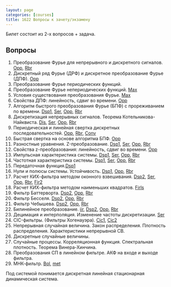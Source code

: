 ```yaml
---
layout: page
categories: [courses]
title: 1622 Вопросы к зачету/экзамену
---
```


Билет состоит из 2-х вопросов + задача.

## Вопросы
1. Преобразование Фурье для непрерывного и дискретного сигналов. [Opp]([http://www.ozon.ru/context/detail/id/2634798/), [Rbr](http://lib.mexmat.ru/books/864)
2. Дискретный ряд Фурье (ДРФ) и дискретное преобразование Фурье (ДПФ). [Opp]([http://www.ozon.ru/context/detail/id/2634798/) 
2. Преобразование Фурье периодических функций.  
2. Преобразование Фурье непериодических функций. [Max](http://lib.mexmat.ru/books/52245) 
2. Условия существования преобразования Фурье. [Max](http://lib.mexmat.ru/books/52245) 
3. Свойства ДПФ: линейность, сдвиг во времени. [Opp]([http://www.ozon.ru/context/detail/id/2634798/) 
3. Алгоритм быстрого преобразования Фурье (БПФ) с прореживанием по времени. [Dsp1](http://it6-1622.narod.ru/DAT/dsp1.doc), [Ser](http://my-shop.ru/shop/books/627786.html), [Opp]([http://www.ozon.ru/context/detail/id/2634798/), [Rbr](http://lib.mexmat.ru/books/864) 
4. Дискретизация непрерывных сигналов. Теорема Котельникова-Найквиста. [Dis](http://it6-1622.narod.ru/DAT/discrete.pdf), [Ser](http://my-shop.ru/shop/books/627786.html), [Opp]([http://www.ozon.ru/context/detail/id/2634798/), [Rbr](http://lib.mexmat.ru/books/864) 
5. Периодическая и линейная свертка дискретных последовательностей. [Opp]([http://www.ozon.ru/context/detail/id/2634798/), [Rbr](http://lib.mexmat.ru/books/864), [Conv](http://www.dsplib.ru/content/conv/conv.html)
6. Быстрая свертка на основе алгоритма БПФ. [Opp]([http://www.ozon.ru/context/detail/id/2634798/) 
6. Разностные уравнения. Z-преобразование. [Dsp1](http://it6-1622.narod.ru/DAT/dsp1.doc), [Ser](http://my-shop.ru/shop/books/627786.html), [Opp]([http://www.ozon.ru/context/detail/id/2634798/), [Rbr](http://lib.mexmat.ru/books/864) 
6. Свойства z-преобразования: линейность, сдвиг во времени. [Opp]([http://www.ozon.ru/context/detail/id/2634798/) 
7. Импульсная характеристика системы. [Dsp1](http://it6-1622.narod.ru/DAT/dsp1.doc), [Ser](http://my-shop.ru/shop/books/627786.html), [Opp]([http://www.ozon.ru/context/detail/id/2634798/), [Rbr](http://lib.mexmat.ru/books/864) 
8. Частотная характеристика системы. [Dsp1](http://it6-1622.narod.ru/DAT/dsp1.doc), [Ser](http://my-shop.ru/shop/books/627786.html), [Opp]([http://www.ozon.ru/context/detail/id/2634798/), [Rbr](http://lib.mexmat.ru/books/864) 
9. Передаточная функция.[Dsp1](http://it6-1622.narod.ru/DAT/dsp1.doc) 
9. Нули и полюсы системы. Устойчивость. [Dsp1](http://it6-1622.narod.ru/DAT/dsp1.doc), [Opp]([http://www.ozon.ru/context/detail/id/2634798/), [Rbr](http://lib.mexmat.ru/books/864) 
10. Расчет КИХ-фильтра методом оконного взвешивания. [Dsp2](http://it6-1622.narod.ru/DAT/dsp2.pdf), [Ser](http://my-shop.ru/shop/books/627786.html), [Opp]([http://www.ozon.ru/context/detail/id/2634798/), [Rbr](http://lib.mexmat.ru/books/864), [Fir2](http://www.mathworks.com/help/toolbox/signal/ref/fir2.html)
11. Расчет КИХ-фильтра методом наименьших квадратов. [Firls](http://www.mathworks.com/help/toolbox/signal/ref/firls.html)
12. Фильтр Баттерворта. [Dsp2](http://it6-1622.narod.ru/DAT/dsp2.pdf), [Opp]([http://www.ozon.ru/context/detail/id/2634798/), [Rbr](http://lib.mexmat.ru/books/864) 
13. Фильтр Бесселя. [Dsp2](http://it6-1622.narod.ru/DAT/dsp2.pdf), [Opp]([http://www.ozon.ru/context/detail/id/2634798/), [Rbr](http://lib.mexmat.ru/books/864) 
14. Фильтр Чебышева. [Dsp2](http://it6-1622.narod.ru/DAT/dsp2.pdf), [Opp]([http://www.ozon.ru/context/detail/id/2634798/), [Rbr](http://lib.mexmat.ru/books/864) 
15. Билинейное преобразование. [iir](http://it6-1622.narod.ru/DAT/iir.ps), [Dsp2](http://it6-1622.narod.ru/DAT/dsp2.pdf), [Opp]([http://www.ozon.ru/context/detail/id/2634798/), [Rbr](http://lib.mexmat.ru/books/864) 
17. Децимация и интерполяция. Изменение частоты дискретизации. [Ser](http://my-shop.ru/shop/books/627786.html)
18. CIC-фильтры. (Фильтры Хогенауэра). [Cic1](http://www.dsplib.ru/content/cic/cic.html), [Cic2](http://ieeexplore.ieee.org/xpl/freeabs_all.jsp?arnumber=1163535) 
19. Непрерывная случайная величина. Закон распределения. Плотность распределения. Характеристики непрерывной СВ. 
20. Дискретные случайные величины. 
21. Случайные процессы. Корреляционная функция. Спектральная плотность. Теорема Винера-Хинчина.
22. Преобразования СП в линейном фильтре. АКФ на входе и выходе фильтра.
23. МНК-фильтр. [Bol](http://my-shop.ru/shop/books/194073.html), [met](https://docs.google.com/View?id=dcx4qdgc_303db5f57dt) 

Под системой понимается дискретная линейная стационарная динамическая система.